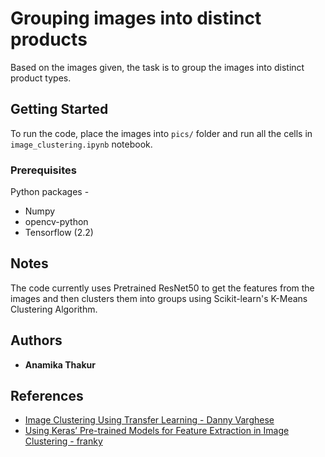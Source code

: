 # Grouping images into distinct products 

Based on the images given, the task is to group the images into distinct product types.

## Getting Started

To run the code, place the images into `pics/` folder and run all the cells in `image_clustering.ipynb` notebook.

### Prerequisites

Python packages - 
 - Numpy
 - opencv-python
 - Tensorflow (2.2)

## Notes
The code currently uses Pretrained ResNet50 to get the features from the images and then clusters them into groups using Scikit-learn's K-Means Clustering Algorithm.

## Authors

* **Anamika Thakur** 

## References

* [Image Clustering Using Transfer Learning - Danny Varghese](https://towardsdatascience.com/image-clustering-using-transfer-learning-df5862779571)
* [Using Keras’ Pre-trained Models for Feature Extraction in Image Clustering - franky](https://medium.com/@franky07724_57962/using-keras-pre-trained-models-for-feature-extraction-in-image-clustering-a142c6cdf5b1)
